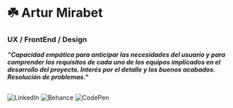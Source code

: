 # ☘️ Artur Mirabet
### UX / FrontEnd / Design

*__“Capacidad empática para anticipar las necesidades del usuario y para  comprender los requisitos de cada uno de los equipos implicados en el desarrollo del proyecto. Interés por el detalle y los buenos acabados. Resolución de problemas."__*

##
![LinkedIn](https://img.shields.io/badge/LinkedIn-0A66C2?style=for-the-badge&logo=LinkedIn&logoColor=white)   ![Behance](https://img.shields.io/badge/Behance-1769FF?style=for-the-badge&logo=LinkedIn&logoColor=white)  ![CodePen](https://img.shields.io/badge/CodePen-000000?style=for-the-badge&logo=CodePen&logoColor=white)  


<!--
**amirabet/amirabet** is a ✨ _special_ ✨ repository because its `README.md` (this file) appears on your GitHub profile.

Here are some ideas to get you started:

- 🔭 I’m currently working on ...
- 🌱 I’m currently learning ...
- 👯 I’m looking to collaborate on ...
- 🤔 I’m looking for help with ...
- 💬 Ask me about ...
- 📫 How to reach me: ...
- 😄 Pronouns: ...
- ⚡ Fun fact: ...
-->
